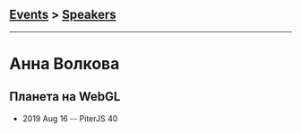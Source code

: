 ## [Events](../README.md) > [Speakers](../speakers.md)
---

# Анна Волкова

## Планета на WebGL
- 2019 Aug 16 -- PiterJS 40    

